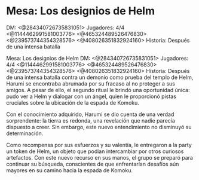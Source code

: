 # Mesa: Los designios de Helm
DM: <@284340726735831051> 
Jugadores: 4/4 <@1144462991581003776> <@465324489526476830> <@239573744354328576> <@408026351832924160> 
Historia: Después de una intensa batalla

Mesa: Los designios de Helm
DM: <@284340726735831051> 
Jugadores: 4/4 <@1144462991581003776> <@465324489526476830> <@239573744354328576> <@408026351832924160> 
Historia: Después de una intensa batalla contra un demonio como prueba del templo de Helm, Harumi se encontraba abrumada por su fracaso al no proteger a sus amigos. A pesar de ello, el segundo ritual le brindó una oportunidad única: pudo ver a Helm y dialogar con un ángel, quien le proporcionó pistas cruciales sobre la ubicación de la espada de Komoku.

Con el conocimiento adquirido, Harumi se dio cuenta de una verdad sorprendente: la tierra es redonda, una revelación que nadie parecía dispuesto a creer. Sin embargo, este nuevo entendimiento no disminuyó su determinación.

Como recompensa por sus esfuerzos y su valentía, le entregaron a la party un token de Helm, un objeto que podian intercambiar por otros curiosos artefactos. Con este nuevo recurso en sus manos, el grupo se preparó para continuar su búsqueda, conscientes de que enfrentarían desafíos aún mayores en su camino hacia la espada de Komoku.

